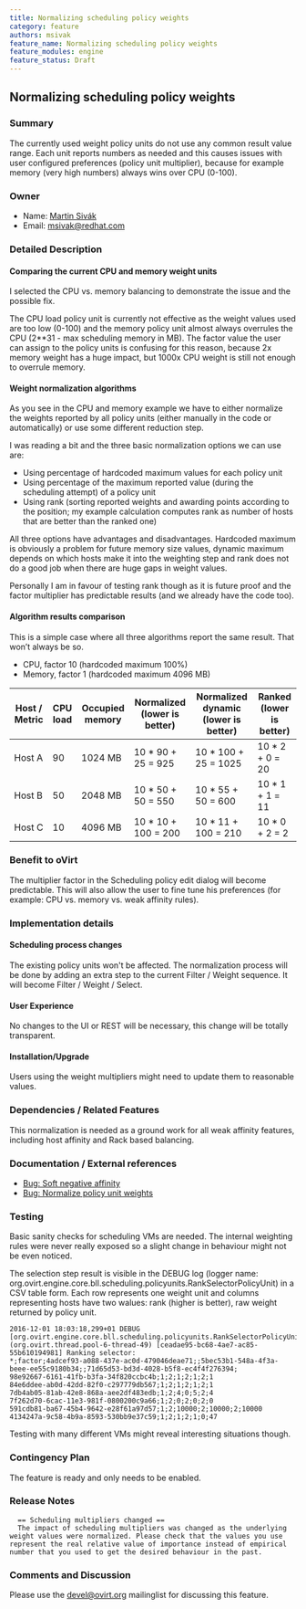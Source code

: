 ```yaml
---
title: Normalizing scheduling policy weights
category: feature
authors: msivak
feature_name: Normalizing scheduling policy weights
feature_modules: engine
feature_status: Draft
---
```


## Normalizing scheduling policy weights

### Summary

The currently used weight policy units do not use any common result value range. Each unit reports numbers as needed and this causes issues with user configured preferences (policy unit multiplier), because for example memory (very high numbers) always wins over CPU (0-100).


### Owner

*   Name: [Martin Sivák](User:msivak)
*   Email: <msivak@redhat.com>

### Detailed Description

#### Comparing the current CPU and memory weight units

I selected the CPU vs. memory balancing to demonstrate the issue and the possible fix.

The CPU load policy unit is currently not effective as the weight values used are too low (0-100) and the memory policy unit almost always overrules the CPU (2**31 - max scheduling memory in MB). The factor value the user can assign to the policy units is confusing for this reason, because 2x memory weight has a huge impact, but 1000x CPU weight is still not enough to overrule memory.

#### Weight normalization algorithms

As you see in the CPU and memory example we have to either normalize the weights reported by all policy units (either manually in the code or automatically) or use some different reduction step.

I was reading a bit and the three basic normalization options we can use are:

- Using percentage of hardcoded maximum values for each policy unit
- Using percentage of the maximum reported value (during the scheduling attempt) of a policy unit
- Using rank (sorting reported weights and awarding points according to the position; my example calculation computes rank as number of hosts that are better than the ranked one)

All three options have advantages and disadvantages. Hardcoded maximum is obviously a problem for future memory size values, dynamic maximum depends on which hosts make it into the weighting step and rank does not do a good job when there are huge gaps in weight values.

Personally I am in favour of testing rank though as it is future proof and the factor multiplier has predictable results (and we already have the code too).

#### Algorithm results comparison

This is a simple case where all three algorithms report the same result. That won’t always be so.

* CPU, factor 10 (hardcoded maximum 100%)
* Memory, factor 1 (hardcoded maximum 4096 MB)


| Host / Metric | CPU load | Occupied memory | Normalized (lower is better) | Normalized dynamic (lower is better) | Ranked (lower is better) |
| ------------- | -------- | --------------- | ---------------------------- | ------------------------------------ | ------------------------ |
| Host A | 90 | 1024 MB | 10 * 90 + 25 = 925 | 10 * 100 + 25 = 1025 | 10 * 2 + 0 = 20 |
| Host B | 50 | 2048 MB | 10 * 50 + 50 = 550 | 10 * 55 + 50 = 600 | 10 * 1 + 1 = 11 |
| Host C | 10 | 4096 MB | 10 * 10 + 100 = 200 | 10 * 11 + 100 = 210 | 10 * 0 + 2 = 2 |


### Benefit to oVirt

The multiplier factor in the Scheduling policy edit dialog will become predictable. This will also allow the user to fine tune his preferences (for example: CPU vs. memory vs. weak affinity rules).

### Implementation details

#### Scheduling process changes

The existing policy units won't be affected. The normalization process will be done by adding an extra step to the current Filter / Weight sequence. It will become Filter / Weight / Select.

#### User Experience

No changes to the UI or REST will be necessary, this change will be totally transparent.

#### Installation/Upgrade

Users using the weight multipliers might need to update them to reasonable values.

### Dependencies / Related Features

This normalization is needed as a ground work for all weak affinity features, including host affinity and Rack based balancing.

### Documentation / External references

- [Bug: Soft negative affinity](https://bugzilla.redhat.com/show_bug.cgi?id=1207255)
- [Bug: Normalize policy unit weights](https://bugzilla.redhat.com/show_bug.cgi?id=1306263)

### Testing

Basic sanity checks for scheduling VMs are needed. The internal weighting rules were never really exposed so a slight change in behaviour might not be even noticed.

The selection step result is visible in the DEBUG log (logger name: org.ovirt.engine.core.bll.scheduling.policyunits.RankSelectorPolicyUnit) in a CSV table form. Each row represents one weight unit and columns representing hosts have two walues: rank (higher is better), raw weight returned by policy unit.

```
2016-12-01 18:03:18,299+01 DEBUG [org.ovirt.engine.core.bll.scheduling.policyunits.RankSelectorPolicyUnit] (org.ovirt.thread.pool-6-thread-49) [ceadae95-bc68-4ae7-ac85-55b610194981] Ranking selector:
*;factor;4adcef93-a088-437e-ac0d-479046deae71;;5bec53b1-548a-4f3a-beee-ee55c9180b34;;71d65d53-bd3d-4028-b5f8-ec4f4f276394;
98e92667-6161-41fb-b3fa-34f820ccbc4b;1;2;1;2;1;2;1
84e6ddee-ab0d-42dd-82f0-c297779db567;1;2;1;2;1;2;1
7db4ab05-81ab-42e8-868a-aee2df483edb;1;2;4;0;5;2;4
7f262d70-6cac-11e3-981f-0800200c9a66;1;2;0;2;0;2;0
591cdb81-ba67-45b4-9642-e28f61a97d57;1;2;10000;2;10000;2;10000
4134247a-9c58-4b9a-8593-530bb9e37c59;1;2;1;2;1;0;47
```

Testing with many different VMs might reveal interesting situations though.

### Contingency Plan

The feature is ready and only needs to be enabled.

### Release Notes

      == Scheduling multipliers changed ==
      The impact of scheduling multipliers was changed as the underlying weight values were normalized. Please check that the values you use represent the real relative value of importance instead of empirical number that you used to get the desired behaviour in the past.

### Comments and Discussion

Please use the devel@ovirt.org mailinglist for discussing this feature.

